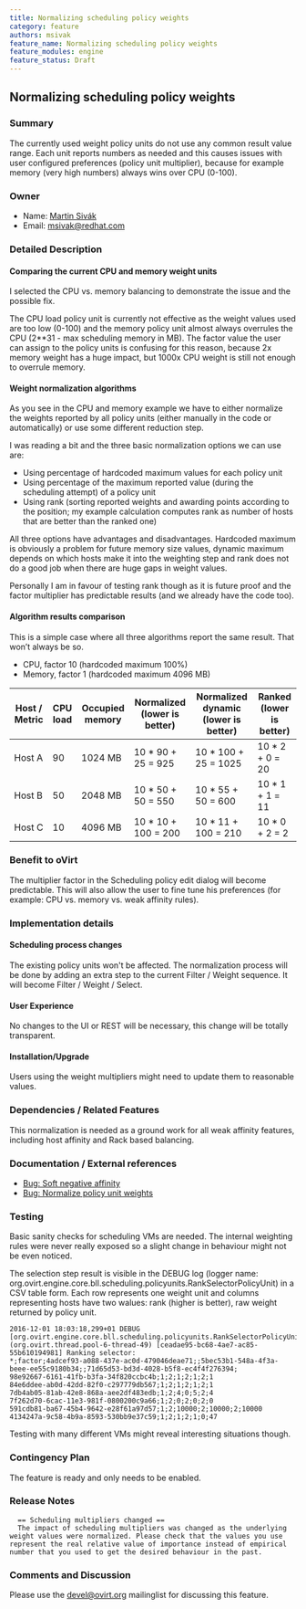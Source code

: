 ```yaml
---
title: Normalizing scheduling policy weights
category: feature
authors: msivak
feature_name: Normalizing scheduling policy weights
feature_modules: engine
feature_status: Draft
---
```


## Normalizing scheduling policy weights

### Summary

The currently used weight policy units do not use any common result value range. Each unit reports numbers as needed and this causes issues with user configured preferences (policy unit multiplier), because for example memory (very high numbers) always wins over CPU (0-100).


### Owner

*   Name: [Martin Sivák](User:msivak)
*   Email: <msivak@redhat.com>

### Detailed Description

#### Comparing the current CPU and memory weight units

I selected the CPU vs. memory balancing to demonstrate the issue and the possible fix.

The CPU load policy unit is currently not effective as the weight values used are too low (0-100) and the memory policy unit almost always overrules the CPU (2**31 - max scheduling memory in MB). The factor value the user can assign to the policy units is confusing for this reason, because 2x memory weight has a huge impact, but 1000x CPU weight is still not enough to overrule memory.

#### Weight normalization algorithms

As you see in the CPU and memory example we have to either normalize the weights reported by all policy units (either manually in the code or automatically) or use some different reduction step.

I was reading a bit and the three basic normalization options we can use are:

- Using percentage of hardcoded maximum values for each policy unit
- Using percentage of the maximum reported value (during the scheduling attempt) of a policy unit
- Using rank (sorting reported weights and awarding points according to the position; my example calculation computes rank as number of hosts that are better than the ranked one)

All three options have advantages and disadvantages. Hardcoded maximum is obviously a problem for future memory size values, dynamic maximum depends on which hosts make it into the weighting step and rank does not do a good job when there are huge gaps in weight values.

Personally I am in favour of testing rank though as it is future proof and the factor multiplier has predictable results (and we already have the code too).

#### Algorithm results comparison

This is a simple case where all three algorithms report the same result. That won’t always be so.

* CPU, factor 10 (hardcoded maximum 100%)
* Memory, factor 1 (hardcoded maximum 4096 MB)


| Host / Metric | CPU load | Occupied memory | Normalized (lower is better) | Normalized dynamic (lower is better) | Ranked (lower is better) |
| ------------- | -------- | --------------- | ---------------------------- | ------------------------------------ | ------------------------ |
| Host A | 90 | 1024 MB | 10 * 90 + 25 = 925 | 10 * 100 + 25 = 1025 | 10 * 2 + 0 = 20 |
| Host B | 50 | 2048 MB | 10 * 50 + 50 = 550 | 10 * 55 + 50 = 600 | 10 * 1 + 1 = 11 |
| Host C | 10 | 4096 MB | 10 * 10 + 100 = 200 | 10 * 11 + 100 = 210 | 10 * 0 + 2 = 2 |


### Benefit to oVirt

The multiplier factor in the Scheduling policy edit dialog will become predictable. This will also allow the user to fine tune his preferences (for example: CPU vs. memory vs. weak affinity rules).

### Implementation details

#### Scheduling process changes

The existing policy units won't be affected. The normalization process will be done by adding an extra step to the current Filter / Weight sequence. It will become Filter / Weight / Select.

#### User Experience

No changes to the UI or REST will be necessary, this change will be totally transparent.

#### Installation/Upgrade

Users using the weight multipliers might need to update them to reasonable values.

### Dependencies / Related Features

This normalization is needed as a ground work for all weak affinity features, including host affinity and Rack based balancing.

### Documentation / External references

- [Bug: Soft negative affinity](https://bugzilla.redhat.com/show_bug.cgi?id=1207255)
- [Bug: Normalize policy unit weights](https://bugzilla.redhat.com/show_bug.cgi?id=1306263)

### Testing

Basic sanity checks for scheduling VMs are needed. The internal weighting rules were never really exposed so a slight change in behaviour might not be even noticed.

The selection step result is visible in the DEBUG log (logger name: org.ovirt.engine.core.bll.scheduling.policyunits.RankSelectorPolicyUnit) in a CSV table form. Each row represents one weight unit and columns representing hosts have two walues: rank (higher is better), raw weight returned by policy unit.

```
2016-12-01 18:03:18,299+01 DEBUG [org.ovirt.engine.core.bll.scheduling.policyunits.RankSelectorPolicyUnit] (org.ovirt.thread.pool-6-thread-49) [ceadae95-bc68-4ae7-ac85-55b610194981] Ranking selector:
*;factor;4adcef93-a088-437e-ac0d-479046deae71;;5bec53b1-548a-4f3a-beee-ee55c9180b34;;71d65d53-bd3d-4028-b5f8-ec4f4f276394;
98e92667-6161-41fb-b3fa-34f820ccbc4b;1;2;1;2;1;2;1
84e6ddee-ab0d-42dd-82f0-c297779db567;1;2;1;2;1;2;1
7db4ab05-81ab-42e8-868a-aee2df483edb;1;2;4;0;5;2;4
7f262d70-6cac-11e3-981f-0800200c9a66;1;2;0;2;0;2;0
591cdb81-ba67-45b4-9642-e28f61a97d57;1;2;10000;2;10000;2;10000
4134247a-9c58-4b9a-8593-530bb9e37c59;1;2;1;2;1;0;47
```

Testing with many different VMs might reveal interesting situations though.

### Contingency Plan

The feature is ready and only needs to be enabled.

### Release Notes

      == Scheduling multipliers changed ==
      The impact of scheduling multipliers was changed as the underlying weight values were normalized. Please check that the values you use represent the real relative value of importance instead of empirical number that you used to get the desired behaviour in the past.

### Comments and Discussion

Please use the devel@ovirt.org mailinglist for discussing this feature.

